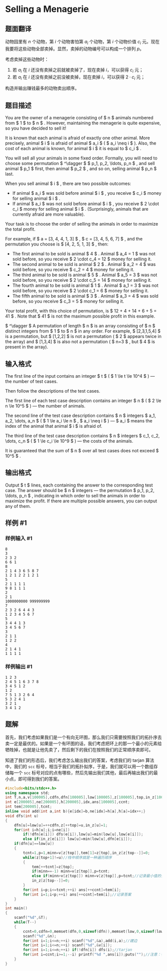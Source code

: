 # Selling a Menagerie

## 题面翻译

动物园里有 $n$ 个动物，第 $i$ 个动物害怕第 $a_i$ 个动物，第 $i$ 个动物价值 $c_i$ 元。现在我要将这些动物全部卖掉。显然，卖掉的动物编号可以构成一个排列 $p$。

考虑卖掉这些动物时：
1. 若 $a_i$ 在 $i$ 还没有卖掉之前就被卖掉了，现在卖掉 $i$，可以获得 $c_i$ 元；
2. 若 $a_i$ 在 $i$ 还没有卖掉之前没被卖掉，现在卖掉 $i$，可以获得 $2·c_i$ 元；

构造并输出赚钱最多的动物卖出顺序。

## 题目描述

You are the owner of a menagerie consisting of $ n $ animals numbered from $ 1 $ to $ n $ . However, maintaining the menagerie is quite expensive, so you have decided to sell it!

It is known that each animal is afraid of exactly one other animal. More precisely, animal $ i $ is afraid of animal $ a_i $ ( $ a_i \neq i $ ). Also, the cost of each animal is known, for animal $ i $ it is equal to $ c_i $ .

You will sell all your animals in some fixed order. Formally, you will need to choose some permutation $ ^\dagger $ $ p_1, p_2, \ldots, p_n $ , and sell animal $ p_1 $ first, then animal $ p_2 $ , and so on, selling animal $ p_n $ last.

When you sell animal $ i $ , there are two possible outcomes:

- If animal $ a_i $ was sold before animal $ i $ , you receive $ c_i $ money for selling animal $ i $ .
- If animal $ a_i $ was not sold before animal $ i $ , you receive $ 2 \cdot c_i $ money for selling animal $ i $ . (Surprisingly, animals that are currently afraid are more valuable).

Your task is to choose the order of selling the animals in order to maximize the total profit.

For example, if $ a = [3, 4, 4, 1, 3] $ , $ c = [3, 4, 5, 6, 7] $ , and the permutation you choose is $ [4, 2, 5, 1, 3] $ , then:

- The first animal to be sold is animal $ 4 $ . Animal $ a_4 = 1 $ was not sold before, so you receive $ 2 \cdot c_4 = 12 $ money for selling it.
- The second animal to be sold is animal $ 2 $ . Animal $ a_2 = 4 $ was sold before, so you receive $ c_2 = 4 $ money for selling it.
- The third animal to be sold is animal $ 5 $ . Animal $ a_5 = 3 $ was not sold before, so you receive $ 2 \cdot c_5 = 14 $ money for selling it.
- The fourth animal to be sold is animal $ 1 $ . Animal $ a_1 = 3 $ was not sold before, so you receive $ 2 \cdot c_1 = 6 $ money for selling it.
- The fifth animal to be sold is animal $ 3 $ . Animal $ a_3 = 4 $ was sold before, so you receive $ c_3 = 5 $ money for selling it.

Your total profit, with this choice of permutation, is $ 12 + 4 + 14 + 6 + 5 = 41 $ . Note that $ 41 $ is not the maximum possible profit in this example.

 $ ^\dagger $ A permutation of length $ n $ is an array consisting of $ n $ distinct integers from $ 1 $ to $ n $ in any order. For example, $ [2,3,1,5,4] $ is a permutation, but $ [1,2,2] $ is not a permutation ( $ 2 $ appears twice in the array) and $ [1,3,4] $ is also not a permutation ( $ n=3 $ , but $ 4 $ is present in the array).

## 输入格式

The first line of the input contains an integer $ t $ ( $ 1 \le t \le 10^4 $ ) — the number of test cases.

Then follow the descriptions of the test cases.

The first line of each test case description contains an integer $ n $ ( $ 2 \le n \le 10^5 $ ) — the number of animals.

The second line of the test case description contains $ n $ integers $ a_1, a_2, \dots, a_n $ ( $ 1 \le a_i \le n $ , $ a_i \neq i $ ) — $ a_i $ means the index of the animal that animal $ i $ is afraid of.

The third line of the test case description contains $ n $ integers $ c_1, c_2, \dots, c_n $ ( $ 1 \le c_i \le 10^9 $ ) — the costs of the animals.

It is guaranteed that the sum of $ n $ over all test cases does not exceed $ 10^5 $ .

## 输出格式

Output $ t $ lines, each containing the answer to the corresponding test case. The answer should be $ n $ integers — the permutation $ p_1, p_2, \ldots, p_n $ , indicating in which order to sell the animals in order to maximize the profit. If there are multiple possible answers, you can output any of them.

## 样例 #1

### 样例输入 #1

```
8
3
2 3 2
6 6 1
8
2 1 4 3 6 5 8 7
1 2 1 2 2 1 2 1
5
2 1 1 1 1
9 8 1 1 1
2
2 1
1000000000 999999999
7
2 3 2 6 4 4 3
1 2 3 4 5 6 7
5
3 4 4 1 3
3 4 5 6 7
3
2 1 1
1 2 2
4
2 1 4 1
1 1 1 1
```

### 样例输出 #1

```
1 2 3
2 4 5 1 6 3 7 8
3 4 5 1 2
1 2
7 5 1 3 2 6 4
5 3 2 4 1
3 2 1
3 4 1 2
```

## 题解
首先，我们考虑如果我们是一个有向无环图，那么我们只需要按照我们的拓扑序去卖一定是最优的。如果是一个有环图的话，我们考虑把环上的那一个最小的元素给牺牲掉，也就是让他先卖了，然后剩下的我们在按照我们的正常顺序卖即可。

知道了我们的形态后，我们考虑怎么输出我们的答案，考虑我们的 tarjan 算法中，我们的 `scc` 标号，相当于我们的拓扑拟序，于是，我们就可以用一个数组存储每一个 `scc` 标号对应的点有哪些，然后先输出我们其他，最后再输出我们的最小点，即可得到我们的答案。
```cpp
#include<bits/stdc++.h>
using namespace std;
int T,n,a,v[100005],cdfn,dfn[100005],low[100005],z[100005],top,in_z[100005],minn,p;
int e[200005],ne[200005],h[200005],idx,ans[100005],ccnt;
int tem[200005],tcnt;
inline void add(int a,int b){e[idx]=b,ne[idx]=h[a],h[a]=idx++;}
void dfs(int u)
{
	dfn[u]=low[u]=++cdfn,z[++top]=u,in_z[u]=1;
	for(int i=h[u];i;i=ne[i])
		if(!dfn[e[i]]) dfs(e[i]),low[u]=min(low[u],low[e[i]]);
		else if(in_z[e[i]]) low[u]=min(low[u],dfn[e[i]]);
	if(dfn[u]==low[u])
	{
		tcnt=1,p=1,minn=v[z[top]],tem[1]=z[top],in_z[z[top--]]=0;
		while(z[top+1]!=u)//栈中顺序就是一种遍历顺序
		{
			tem[++tcnt]=z[top];
			if(minn==-1) minn=v[z[top]],p=tcnt;
			else if(minn>v[z[top]]) minn=v[z[top]],p=tcnt;//记录最小值的位置
			in_z[z[top--]]=0;
		}
		for(int i=p;i<=tcnt;++i) ans[++ccnt]=tem[i];
		for(int i=1;i<p;++i) ans[++ccnt]=tem[i];//记录答案
	}
}
int main()
{
	scanf("%d",&T);
	while(T--)
	{
		ccnt=0,cdfn=0,memset(dfn,0,sizeof(dfn)),memset(low,0,sizeof(low)),memset(h,0,sizeof(h)),idx=1,memset(in_z,0,sizeof(in_z)),top=0;
		scanf("%d",&n);
		for(int i=1;i<=n;++i) scanf("%d",&a),add(i,a);//建边
        for(int i=1;i<=n;++i) scanf("%d",&v[i]);
		for(int i=1;i<=n;++i) if(!dfn[i]) dfs(i);//tarjan
		for(int i=ccnt;i>=1;--i) printf("%d ",ans[i]);puts("");//注意：答案是反着记录的。
	}
}
```